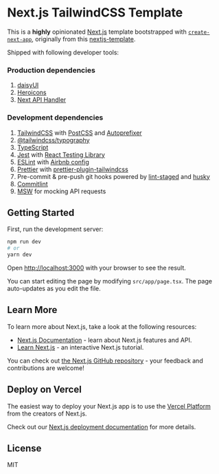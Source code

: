 # Next.js TailwindCSS Template

This is a **highly** opinionated [Next.js](https://nextjs.org/) template bootstrapped with [`create-next-app`](https://github.com/vercel/next.js/tree/canary/packages/create-next-app), originally from this [nextjs-template](https://github.com/Howard86/nextjs-template).

Shipped with following developer tools:

### Production dependencies

1. [daisyUI](https://daisyui.com)
2. [Heroicons](https://heroicons.com)
3. [Next API Handler](https://next-api-handler.vercel.app)

### Development dependencies

1. [TailwindCSS](https://tailwindcss.com) with [PostCSS](https://github.com/postcss/postcss) and [Autoprefixer](https://github.com/postcss/autoprefixer)
2. [@tailwindcss/typography](https://tailwindcss.com/docs/typography-plugin)
3. [TypeScript](https://www.typescriptlang.org/)
4. [Jest](https://jestjs.io) with [React Testing Library](https://testing-library.com/docs/react-testing-library/intro/)
5. [ESLint](https://eslint.org/) with [Airbnb config](https://github.com/iamturns/eslint-config-airbnb-typescript)
6. [Prettier](https://prettier.io/) with [prettier-plugin-tailwindcss](https://github.com/tailwindlabs/prettier-plugin-tailwindcss)
7. Pre-commit & pre-push git hooks powered by [lint-staged](https://github.com/okonet/lint-staged) and [husky](https://typicode.github.io/husky/#/)
8. [Commitlint](https://commitlint.js.org/#/)
9. [MSW](https://mswjs.io/) for mocking API requests

## Getting Started

First, run the development server:

```bash
npm run dev
# or
yarn dev
```

Open [http://localhost:3000](http://localhost:3000) with your browser to see the result.

You can start editing the page by modifying `src/app/page.tsx`. The page auto-updates as you edit the file.

## Learn More

To learn more about Next.js, take a look at the following resources:

- [Next.js Documentation](https://nextjs.org/docs) - learn about Next.js features and API.
- [Learn Next.js](https://nextjs.org/learn) - an interactive Next.js tutorial.

You can check out [the Next.js GitHub repository](https://github.com/vercel/next.js/) - your feedback and contributions are welcome!

## Deploy on Vercel

The easiest way to deploy your Next.js app is to use the [Vercel Platform](https://vercel.com/import?utm_medium=default-template&filter=next.js&utm_source=create-next-app&utm_campaign=create-next-app-readme) from the creators of Next.js.

Check out our [Next.js deployment documentation](https://nextjs.org/docs/deployment) for more details.

## License

MIT
